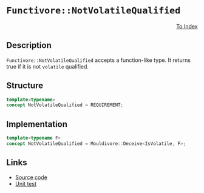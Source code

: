 <!-- Copyright 2024 Feng Mofan
SPDX-License-Identifier: Apache-2.0 -->

# `Functivore::NotVolatileQualified`

<p style='text-align: right;'><a href="../../concepts.md#functivore-not-volatile-qualified">To Index</a></p>

## Description

`Functivore::NotVolatileQualified` accepts a function-like type.
It returns true if it is not `volatile` qualified.

## Structure

```C++
template<typename>
concept NotVolatileQualified = REQUIREMENT;
```

## Implementation

```C++
template<typename F>
concept NotVolatileQualified = Mouldivore::Deceive<IsVolatile, F>;
```

## Links

- [Source code](../../../../conceptrodon/functivore/concepts/not_volatile_qualified.hpp)
- [Unit test](../../../../tests/unit/concepts/functivore/not_volatile_qualified.test.hpp)
